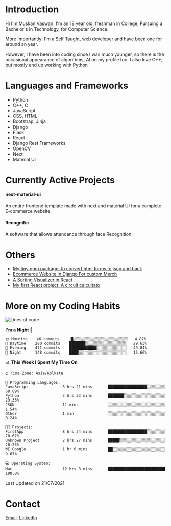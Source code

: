 <!-- - I’m currently working on:
&nbsp;&nbsp;&nbsp;&nbsp;&nbsp;&nbsp; *Circuits*[https://muskanvaswan.github.io/circuits] which, as the name suggests,  is a calculator for solving circuits with ease. This is my first React project
#### I’m currently learning : 
&nbsp;&nbsp;&nbsp;&nbsp;&nbsp;&nbsp; React.js
#### Ask me about:
&nbsp;&nbsp;&nbsp;&nbsp;&nbsp;&nbsp; Anything
#### How to reach me:
&nbsp;&nbsp;&nbsp;&nbsp;&nbsp;&nbsp; Email[mailto:muskanvaswan@gmail.com] LinkedIn[https://www.linkedin.com/in/muskan-vaswan?lipi=urn%3Ali%3Apage%3Ad_flagship3_profile_view_base_contact_details%3B%2FQpdlv5fQ12Ru4DkW2TysA%3D%3D]
#### Pronouns:
&nbsp;&nbsp;&nbsp;&nbsp;&nbsp;&nbsp; Her -->

# Introduction
Hi I'm Muskan Vaswan.
I'm an 18 year old,
freshman in College,
Pursuing a Bachelor's in Technology, for Computer Science.

More Importantly: I'm a Self Taught, web developer and have been one for around an year.

However, I have been into coding since I was much younger, so there is the occasional appearance of algorithms, AI on my profile too. I also love C++, but mostly end up working with Python


# Languages and Frameworks

- Python
- C++, C
- JavaScript
- CSS, HTML 
- Bootstrap, Jinja
- Django
- Flask
- React 
- Django Rest Frameworks
- OpenCV
- Next
- Material UI

# Currently Active Projects

#### next-material-ui
An entire frontend template made with next and material UI for a complete E-commerce website.

#### Recognific
A software that allows attendance through face Recognition.

# Others
- [My tiny npm package: to convert html forms to json and back](https://www.npmjs.com/package/forms-dynamically)
- [Ecommerce Website in Django For custom Merch](https://merch-commerce.herokuapp.com/)
- [A Sorting Visualizer in React](https://muskanvaswan.github.io/SortingVisualizer/)
- [My first React project: A circuit calcultato](https://muskanvaswan.github.io/circuits)

# More on my Coding Habits

<!--START_SECTION:waka-->
![Lines of code](https://img.shields.io/badge/From%20Hello%20World%20I%27ve%20Written-387340%20lines%20of%20code-blue)

**I'm a Night 🦉** 

```text
🌞 Morning    46 commits     █░░░░░░░░░░░░░░░░░░░░░░░░   4.87% 
🌆 Daytime    280 commits    ███████░░░░░░░░░░░░░░░░░░   29.63% 
🌃 Evening    471 commits    ████████████░░░░░░░░░░░░░   49.84% 
🌙 Night      148 commits    ████░░░░░░░░░░░░░░░░░░░░░   15.66%

```


📊 **This Week I Spent My Time On** 

```text
⌚︎ Time Zone: Asia/Kolkata

💬 Programming Languages: 
JavaScript               8 hrs 21 mins       █████████████████░░░░░░░░   68.89% 
Python                   3 hrs 33 mins       ███████░░░░░░░░░░░░░░░░░░   29.33% 
JSON                     11 mins             ░░░░░░░░░░░░░░░░░░░░░░░░░   1.54% 
Other                    1 min               ░░░░░░░░░░░░░░░░░░░░░░░░░   0.24%

🐱‍💻 Projects: 
FirstApp                 8 hrs 34 mins       █████████████████░░░░░░░░   70.67% 
Unknown Project          2 hrs 27 mins       █████░░░░░░░░░░░░░░░░░░░░   20.25% 
WE Google                1 hr 6 mins         ██░░░░░░░░░░░░░░░░░░░░░░░   9.07%

💻 Operating System: 
Mac                      12 hrs 8 mins       █████████████████████████   100.0%

```


 Last Updated on 21/07/2021
<!--END_SECTION:waka-->

# Contact

[Email](mailto:muskanvaswan@gmail.com), [LinkedIn](https://www.linkedin.com/in/muskan-vaswan?lipi=urn%3Ali%3Apage%3Ad_flagship3_profile_view_base_contact_details%3B%2FQpdlv5fQ12Ru4DkW2TysA%3D%3D)



